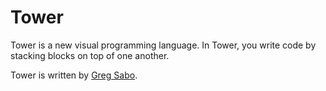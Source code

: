 # Tower

Tower is a new visual programming language. In Tower, you write code by stacking blocks on top of one another.

Tower is written by [Greg Sabo](http://gregsabo.club).
